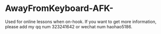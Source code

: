 # AwayFromKeyboard-AFK-
Used for online lessons when on-hook.
If you want to get more information, please add my qq num 323241642 or wechat num haohao5186.
